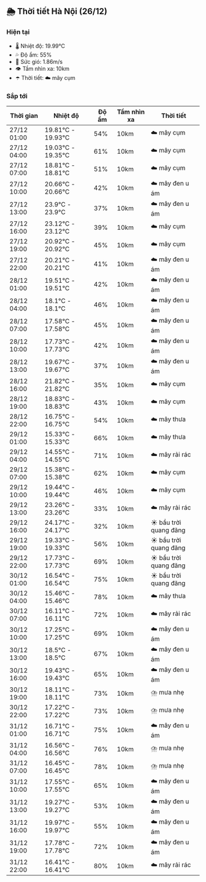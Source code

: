 ## 🌦️ Thời tiết Hà Nội (26/12)

### Hiện tại

- 🌡️ Nhiệt độ: 19.99℃
- 💦 Độ ẩm: 55%
- 💨 Sức gió: 1.86m/s
- 👁️ Tầm nhìn xa: 10km
- ☂️ Thời tiết: ☁️ mây cụm

### Sắp tới

| Thời gian | Nhiệt độ | Độ ẩm | Tầm nhìn xa | Thời tiết |
| --- | --- | --- | --- | --- |
| 27/12 01:00 | 19.81℃ - 19.93℃ | 54% | 10km | ☁️ mây cụm |
| 27/12 04:00 | 19.03℃ - 19.35℃ | 61% | 10km | ☁️ mây cụm |
| 27/12 07:00 | 18.81℃ - 18.81℃ | 51% | 10km | ☁️ mây cụm |
| 27/12 10:00 | 20.66℃ - 20.66℃ | 42% | 10km | ☁️ mây đen u ám |
| 27/12 13:00 | 23.9℃ - 23.9℃ | 37% | 10km | ☁️ mây đen u ám |
| 27/12 16:00 | 23.12℃ - 23.12℃ | 39% | 10km | ☁️ mây cụm |
| 27/12 19:00 | 20.92℃ - 20.92℃ | 45% | 10km | ☁️ mây cụm |
| 27/12 22:00 | 20.21℃ - 20.21℃ | 41% | 10km | ☁️ mây đen u ám |
| 28/12 01:00 | 19.51℃ - 19.51℃ | 42% | 10km | ☁️ mây đen u ám |
| 28/12 04:00 | 18.1℃ - 18.1℃ | 46% | 10km | ☁️ mây đen u ám |
| 28/12 07:00 | 17.58℃ - 17.58℃ | 45% | 10km | ☁️ mây đen u ám |
| 28/12 10:00 | 17.73℃ - 17.73℃ | 42% | 10km | ☁️ mây đen u ám |
| 28/12 13:00 | 19.67℃ - 19.67℃ | 37% | 10km | ☁️ mây đen u ám |
| 28/12 16:00 | 21.82℃ - 21.82℃ | 35% | 10km | ☁️ mây cụm |
| 28/12 19:00 | 18.83℃ - 18.83℃ | 43% | 10km | ☁️ mây cụm |
| 28/12 22:00 | 16.75℃ - 16.75℃ | 54% | 10km | ☁️ mây thưa |
| 29/12 01:00 | 15.33℃ - 15.33℃ | 66% | 10km | ☁️ mây thưa |
| 29/12 04:00 | 14.55℃ - 14.55℃ | 71% | 10km | ☁️ mây rải rác |
| 29/12 07:00 | 15.38℃ - 15.38℃ | 62% | 10km | ☁️ mây cụm |
| 29/12 10:00 | 19.44℃ - 19.44℃ | 46% | 10km | ☁️ mây cụm |
| 29/12 13:00 | 23.26℃ - 23.26℃ | 33% | 10km | ☁️ mây rải rác |
| 29/12 16:00 | 24.17℃ - 24.17℃ | 32% | 10km | ☀️ bầu trời quang đãng |
| 29/12 19:00 | 19.33℃ - 19.33℃ | 56% | 10km | ☀️ bầu trời quang đãng |
| 29/12 22:00 | 17.73℃ - 17.73℃ | 69% | 10km | ☀️ bầu trời quang đãng |
| 30/12 01:00 | 16.54℃ - 16.54℃ | 75% | 10km | ☀️ bầu trời quang đãng |
| 30/12 04:00 | 15.46℃ - 15.46℃ | 78% | 10km | ☁️ mây thưa |
| 30/12 07:00 | 16.11℃ - 16.11℃ | 72% | 10km | ☁️ mây rải rác |
| 30/12 10:00 | 17.25℃ - 17.25℃ | 69% | 10km | ☁️ mây đen u ám |
| 30/12 13:00 | 18.5℃ - 18.5℃ | 67% | 10km | ☁️ mây đen u ám |
| 30/12 16:00 | 19.43℃ - 19.43℃ | 65% | 10km | ☁️ mây đen u ám |
| 30/12 19:00 | 18.11℃ - 18.11℃ | 73% | 10km | ⛈️ mưa nhẹ |
| 30/12 22:00 | 17.22℃ - 17.22℃ | 73% | 10km | ⛈️ mưa nhẹ |
| 31/12 01:00 | 16.71℃ - 16.71℃ | 75% | 10km | ☁️ mây đen u ám |
| 31/12 04:00 | 16.56℃ - 16.56℃ | 76% | 10km | ⛈️ mưa nhẹ |
| 31/12 07:00 | 16.45℃ - 16.45℃ | 78% | 10km | ⛈️ mưa nhẹ |
| 31/12 10:00 | 17.55℃ - 17.55℃ | 65% | 10km | ☁️ mây đen u ám |
| 31/12 13:00 | 19.27℃ - 19.27℃ | 53% | 10km | ☁️ mây đen u ám |
| 31/12 16:00 | 19.97℃ - 19.97℃ | 55% | 10km | ☁️ mây đen u ám |
| 31/12 19:00 | 17.78℃ - 17.78℃ | 72% | 10km | ☁️ mây đen u ám |
| 31/12 22:00 | 16.41℃ - 16.41℃ | 80% | 10km | ☁️ mây rải rác |
